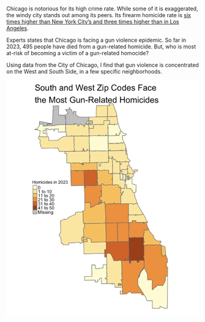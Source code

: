 #

Chicago is notorious for its high crime rate. While some of it is exaggerated, the windy city stands out among its peers. Its firearm homicide rate is [six times higher than New York City’s and three times higher than in Los Angeles](https://oneaimil.org/the-issue/impact-of-gun-violence/).

Experts states that Chicago is facing a gun violence epidemic. So far in 2023, 495 people have died from a gun-related homicide. But, who is most at-risk of becoming a victim of a gun-related homocide?

Using data from the City of Chicago, I find that gun violence is concentrated on the West and South Side, in a few specific neighborhoods.

<img src="Screenshot 2023-11-15 at 10.39.50 PM.png"/>
